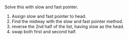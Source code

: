 Solve this with slow and fast pointer.
​
1. Assign slow and fast pointer to head.
2. Find the midway with the slow and fast pointer method.
3. reverse the 2nd half of the list, having slow as the head.
4. swap both first and second half.
